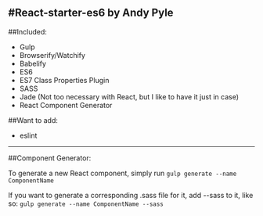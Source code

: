 #React-starter-es6
by Andy Pyle
---

##Included:

* Gulp
* Browserify/Watchify
* Babelify
* ES6
* ES7 Class Properties Plugin
* SASS
* Jade (Not too necessary with React, but I like to have it just in case)
* React Component Generator

##Want to add:

* eslint
---

##Component Generator:

To generate a new React component, simply run `gulp generate --name ComponentName`

If you want to generate a corresponding .sass file for it, add --sass to it, like so: `gulp generate --name ComponentName --sass`
